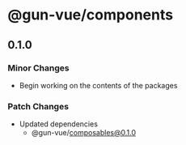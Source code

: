 # @gun-vue/components

## 0.1.0
### Minor Changes

- Begin working on the contents of the packages

### Patch Changes

- Updated dependencies
  - @gun-vue/composables@0.1.0
